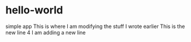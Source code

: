 # hello-world
simple app
This is where I am modifying the stuff I wrote earlier
This is the new line 4
I am adding a new line
